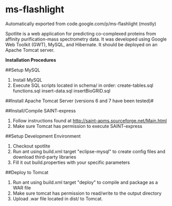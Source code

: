 # ms-flashlight
Automatically exported from code.google.com/p/ms-flashlight (mostly)

Spotlite is a web application for predicting co-complexed proteins from affinity purification-mass spectrometry data. It was developed using Google Web Toolkit (GWT), MySQL, and Hibernate. It should be deployed on an Apache Tomcat server.

**Installation Procedures**  
  
##Setup MySQL  
1. Install MySQL  
2. Execute SQL scripts located in schema/ in order: create-tables.sql functions.sql insert-data.sql insertBioGRID.sql  
  
##Install Apache Tomcat Server (versions 6 and 7 have been tested)#  
  
##Install/Compile SAINT-express  
1. Follow instructions found at http://saint-apms.sourceforge.net/Main.html  
2. Make sure Tomcat has permission to execute SAINT-express  
	  
##Setup Development Environment  
1. Checkout spotlite  
2. Run ant using build.xml target "eclipse-mysql" to create config files and download third-party libraries  
3. Fill it out build.properties with your specific parameters   
	
##Deploy to Tomcat
1. Run ant using build.xml target "deploy" to compile and package as a WAR file  
2. Make sure tomcat has permission to read/write to the output directory  
3. Upload .war file located in dist/ to Tomcat.   
